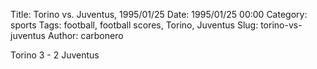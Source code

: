 Title: Torino vs. Juventus, 1995/01/25
Date: 1995/01/25 00:00
Category: sports
Tags: football, football scores, Torino, Juventus
Slug: torino-vs-juventus
Author: carbonero


Torino 3 - 2 Juventus
